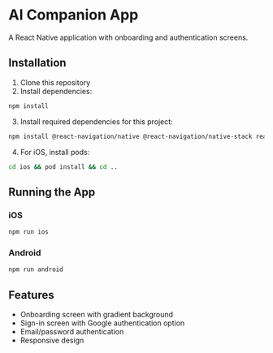 # AI Companion App

A React Native application with onboarding and authentication screens.

## Installation

1. Clone this repository
2. Install dependencies:

```bash
npm install
```

3. Install required dependencies for this project:

```bash
npm install @react-navigation/native @react-navigation/native-stack react-native-screens react-native-safe-area-context react-native-linear-gradient
```

4. For iOS, install pods:

```bash
cd ios && pod install && cd ..
```

## Running the App

### iOS

```bash
npm run ios
```

### Android

```bash
npm run android
```

## Features

- Onboarding screen with gradient background
- Sign-in screen with Google authentication option
- Email/password authentication
- Responsive design
